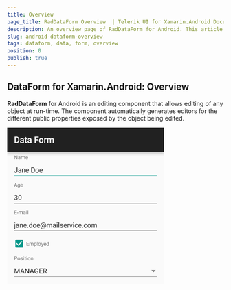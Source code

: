 ```yaml
---
title: Overview
page_title: RadDataForm Overview  | Telerik UI for Xamarin.Android Documentation
description: An overview page of RadDataForm for Android. This article explains the most important things you need to know before using RadDataForm.
slug: android-dataform-overview
tags: dataform, data, form, overview
position: 0
publish: true
---
```


## DataForm for Xamarin.Android: Overview

**RadDataForm** for Android is an editing component that allows editing of any object at run-time. 
The component automatically generates editors for the different public properties exposed by the object being edited.

![TelerikUI-DataForm-Overview](images/dataform-overview.png "DataForm demos.")
